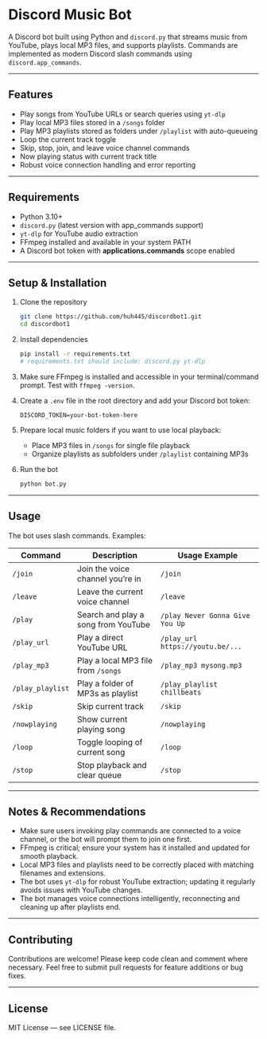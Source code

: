 # Discord Music Bot

A Discord bot built using Python and `discord.py` that streams music from YouTube, plays local MP3 files, and supports playlists. Commands are implemented as modern Discord slash commands using `discord.app_commands`.

---

## Features

- Play songs from YouTube URLs or search queries using `yt-dlp`  
- Play local MP3 files stored in a `/songs` folder  
- Play MP3 playlists stored as folders under `/playlist` with auto-queueing  
- Loop the current track toggle  
- Skip, stop, join, and leave voice channel commands  
- Now playing status with current track title  
- Robust voice connection handling and error reporting  

---

## Requirements

- Python 3.10+  
- `discord.py` (latest version with app_commands support)  
- `yt-dlp` for YouTube audio extraction  
- FFmpeg installed and available in your system PATH  
- A Discord bot token with **applications.commands** scope enabled  

---

## Setup & Installation

1. Clone the repository  
   ```bash
   git clone https://github.com/huh445/discordbot1.git
   cd discordbot1
   ```

2. Install dependencies  
   ```bash
   pip install -r requirements.txt
   # requirements.txt should include: discord.py yt-dlp
   ```

3. Make sure FFmpeg is installed and accessible in your terminal/command prompt. Test with `ffmpeg -version`.

4. Create a `.env` file in the root directory and add your Discord bot token:  
   ```env
   DISCORD_TOKEN=your-bot-token-here
   ```

5. Prepare local music folders if you want to use local playback:  
   - Place MP3 files in `/songs` for single file playback  
   - Organize playlists as subfolders under `/playlist` containing MP3s  

6. Run the bot  
   ```bash
   python bot.py
   ```

---

## Usage

The bot uses slash commands. Examples:

| Command         | Description                          | Usage Example                      |
|-----------------|------------------------------------|----------------------------------|
| `/join`         | Join the voice channel you’re in   | `/join`                          |
| `/leave`        | Leave the current voice channel     | `/leave`                         |
| `/play`         | Search and play a song from YouTube| `/play Never Gonna Give You Up`  |
| `/play_url`     | Play a direct YouTube URL           | `/play_url https://youtu.be/...` |
| `/play_mp3`     | Play a local MP3 file from `/songs`| `/play_mp3 mysong.mp3`            |
| `/play_playlist`| Play a folder of MP3s as playlist   | `/play_playlist chillbeats`      |
| `/skip`         | Skip current track                  | `/skip`                         |
| `/nowplaying`   | Show current playing song          | `/nowplaying`                   |
| `/loop`         | Toggle looping of current song     | `/loop`                         |
| `/stop`         | Stop playback and clear queue      | `/stop`                         |

---

## Notes & Recommendations

- Make sure users invoking play commands are connected to a voice channel, or the bot will prompt them to join one first.  
- FFmpeg is critical; ensure your system has it installed and updated for smooth playback.  
- Local MP3 files and playlists need to be correctly placed with matching filenames and extensions.  
- The bot uses `yt-dlp` for robust YouTube extraction; updating it regularly avoids issues with YouTube changes.  
- The bot manages voice connections intelligently, reconnecting and cleaning up after playlists end.

---

## Contributing

Contributions are welcome! Please keep code clean and comment where necessary. Feel free to submit pull requests for feature additions or bug fixes.

---

## License

MIT License — see LICENSE file.
